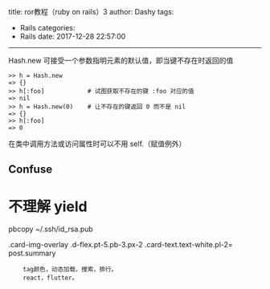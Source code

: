 title: ror教程（ruby on rails）3
author: Dashy
tags:
  - Rails
categories:
  - Rails
date: 2017-12-28 22:57:00
---
Hash.new 可接受一个参数指明元素的默认值，即当键不存在时返回的值
```
>> h = Hash.new
=> {}
>> h[:foo]            # 试图获取不存在的键 :foo 对应的值
=> nil
>> h = Hash.new(0)    # 让不存在的键返回 0 而不是 nil
=> {}
>> h[:foo]
=> 0
```
在类中调用方法或访问属性时可以不用 self.（赋值例外）

## Confuse
# 不理解 yield

pbcopy ~/.ssh/id_rsa.pub



 .card-img-overlay
      .d-flex.pt-5.pb-3.px-2
        .card-text.text-white.pl-2= post.summary
        
        
        tag颜色，动态加载，搜索，排行。
        react，flutter。